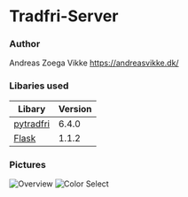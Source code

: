# Tradfri-Server

### Author
Andreas Zoega Vikke
https://andreasvikke.dk/

### Libaries used
|Libary|Version|
|---|---|
|[pytradfri](https://pypi.org/project/pytradfri/)|6.4.0|
|[Flask](https://pypi.org/project/Flask/)|1.1.2|


### Pictures
![Overview](https://github.com/AndreasVikke/Tradfri-Server/pictures/overview.png "Overview")
![Color Select](https://github.com/AndreasVikke/Tradfri-Server/pictures/color-select.png "Color Select")